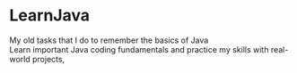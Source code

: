 # LearnJava
My old tasks that I do to remember the basics of Java 
<br>Learn important Java coding fundamentals and practice my skills with real-world projects, 

